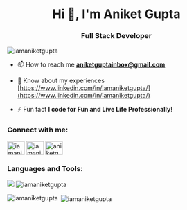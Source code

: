 <h1 align="center">Hi 👋, I'm Aniket Gupta</h1>
<h3 align="center">Full Stack Developer </h3>
<!-- <img align="right" alt="Coding" width="400" src="https://user-images.githubusercontent.com/69011963/137184767-79a13ec7-1bb3-4341-a6da-3a149c9c159a.gif"> -->

<p align="left"> <img src="https://komarev.com/ghpvc/?username=iamaniketgupta&label=Profile%20views&color=0e75b6&style=flat" alt="iamaniketgupta" /> </p>

- 📫 How to reach me **aniketguptainbox@gmail.com**

- 📄 Know about my experiences [https://www.linkedin.com/in/iamaniketgupta/](https://www.linkedin.com/in/iamaniketgupta/)

- ⚡ Fun fact **I code for Fun and Live Life Professionally!**

<h3 align="left">Connect with me:</h3>
<p align="left">
<a href="https://linkedin.com/in/iamaniketgupta" target="_blank"><img align="center" src="https://raw.githubusercontent.com/rahuldkjain/github-profile-readme-generator/master/src/images/icons/Social/linked-in-alt.svg" alt="iamaniketgupta" height="30" width="40" /></a>
<a href="https://instagram.com/iamaniketgupta" target="blank"><img align="center" src="https://raw.githubusercontent.com/rahuldkjain/github-profile-readme-generator/master/src/images/icons/Social/instagram.svg" alt="iamaniketgupta" height="30" width="40" /></a>
<a href="https://www.leetcode.com/aniketgupta_" target="blank"><img align="center" src="https://raw.githubusercontent.com/rahuldkjain/github-profile-readme-generator/master/src/images/icons/Social/leet-code.svg" alt="aniketgupta_" height="30" width="40" /></a>
<!-- <a href="https://www.hackerearth.com/@iamaniketgupta" target="blank"><img align="center" src="https://raw.githubusercontent.com/rahuldkjain/github-profile-readme-generator/master/src/images/icons/Social/hackerearth.svg" alt="@iamaniketgupta" height="30" width="40" /></a> -->
</p>
<!-- <p>
<img align="center" src="https://img.shields.io/badge/GitHub-000000?style=for-the-badge&logo=GitHub&logoColor=white" alt="iamaniketgupta" />
<img align="center" src="https://img.shields.io/badge/LinkedIn-0077b5?style=for-the-badge&logo=linkedin&logoColor=white" alt="iamaniketgupta" />
</p> -->

<h3 align="left">Languages and Tools:</h3>
<img src="https://skillicons.dev/icons?i=react,nextjs,typescript,docker,mongodb,express,nodejs,springboot,java,cpp,c,tailwind,js,html,css,git,vercel,visualstudio,vscode,redux,postman,powershell,"/>
<img src="https://myreadme.vercel.app/api/embed/iamaniketgupta?panels=userstatistics,toprepositories,toplanguages,commitgraph" alt="iamaniketgupta" />

<p><img align="left" src="https://github-readme-stats.vercel.app/api/top-langs?username=iamaniketgupta&show_icons=true&locale=en&layout=compact" alt="iamaniketgupta" /></p>

<p>&nbsp;<img align="center" src="https://github-readme-stats.vercel.app/api?username=iamaniketgupta&show_icons=true&locale=en" alt="iamaniketgupta" /></p>

